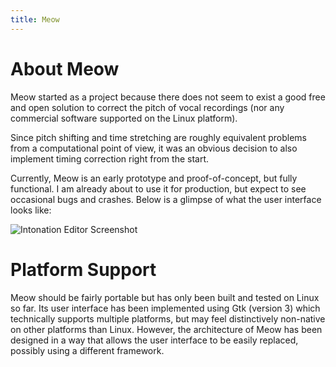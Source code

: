```yaml
---
title: Meow
---
```

# About Meow
Meow started as a project because there does not seem to exist a good free and open solution to correct the pitch of vocal recordings
(nor any commercial software supported on the Linux platform).

Since pitch shifting and time stretching are roughly equivalent problems from a computational point of view,
it was an obvious decision to also implement timing correction right from the start.

Currently, Meow is an early prototype and proof-of-concept, but fully functional. I am already about to use it for production,
but expect to see occasional bugs and crashes. Below is a glimpse of what the user interface looks like:

![Intonation Editor Screenshot](/assets/intonationeditor.png)


# Platform Support
Meow should be fairly portable but has only been built and tested on Linux so far. 
Its user interface has been implemented using Gtk (version 3) which technically supports multiple platforms,
but may feel distinctively non-native on other platforms than Linux. However, the architecture of Meow has
been designed in a way that allows the user interface to be easily replaced, possibly using a different framework.
